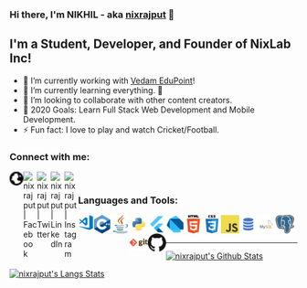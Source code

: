 ### Hi there, I'm NIKHIL - aka [nixrajput][website] 👋

## I'm a Student, Developer, and Founder of NixLab Inc!
- 🔭 I’m currently working with [Vedam EduPoint][website]!
- 🌱 I’m currently learning everything. 🤣
- 👯 I’m looking to collaborate with other content creators.
- 🥅 2020 Goals: Learn Full Stack Web Development and Mobile Development.
- ⚡ Fun fact: I love to play and watch Cricket/Football.

### Connect with me:

[<img align="left" alt="nixrajput" width="24px" src="https://raw.githubusercontent.com/iconic/open-iconic/master/svg/globe.svg" />][website]
[<img align="left" alt="nixrajput | Facebook" width="24px" src="https://cdn.jsdelivr.net/npm/simple-icons@v3/icons/facebook.svg" />][facebook]
[<img align="left" alt="nixrajput | Twitter" width="24px" src="https://cdn.jsdelivr.net/npm/simple-icons@v3/icons/twitter.svg" />][twitter]
[<img align="left" alt="nixrajput | LinkedIn" width="24px" src="https://cdn.jsdelivr.net/npm/simple-icons@v3/icons/linkedin.svg" />][linkedin]
[<img align="left" alt="nixrajput | Instagram" width="24px" src="https://cdn.jsdelivr.net/npm/simple-icons@v3/icons/instagram.svg" />][instagram]

<br />

### Languages and Tools:

[<img align="left" alt="Visual Studio Code" width="26px" src="https://raw.githubusercontent.com/github/explore/80688e429a7d4ef2fca1e82350fe8e3517d3494d/topics/visual-studio-code/visual-studio-code.png" />][webdevplaylist]

[<img align="left" alt="C++" width="32px" src="https://raw.githubusercontent.com/github/explore/e94815998e4e0713912fed477a1f346ec04c3da2/topics/cpp/cpp.png" />][webdevplaylist]

[<img align="left" alt="Java" width="32px" src="https://raw.githubusercontent.com/github/explore/80688e429a7d4ef2fca1e82350fe8e3517d3494d/topics/java/java.png" />][webdevplaylist]

[<img align="left" alt="Python" width="32px" src="https://raw.githubusercontent.com/github/explore/e94815998e4e0713912fed477a1f346ec04c3da2/topics/python/python.png" />][webdevplaylist]

[<img align="left" alt="Flutter" width="32px" src="https://raw.githubusercontent.com/github/explore/80688e429a7d4ef2fca1e82350fe8e3517d3494d/topics/flutter/flutter.png" />][webdevplaylist]

[<img align="left" alt="Dart" width="32px" src="https://raw.githubusercontent.com/github/explore/80688e429a7d4ef2fca1e82350fe8e3517d3494d/topics/dart/dart.png" />][webdevplaylist]

[<img align="left" alt="HTML5" width="32px" src="https://raw.githubusercontent.com/github/explore/80688e429a7d4ef2fca1e82350fe8e3517d3494d/topics/html/html.png" />][webdevplaylist]

[<img align="left" alt="CSS3" width="32px" src="https://raw.githubusercontent.com/github/explore/80688e429a7d4ef2fca1e82350fe8e3517d3494d/topics/css/css.png" />][webdevplaylist]

[<img align="left" alt="JavaScript" width="32px" src="https://raw.githubusercontent.com/github/explore/80688e429a7d4ef2fca1e82350fe8e3517d3494d/topics/javascript/javascript.png" />][webdevplaylist]

[<img align="left" alt="SQL" width="32px" src="https://raw.githubusercontent.com/github/explore/80688e429a7d4ef2fca1e82350fe8e3517d3494d/topics/sql/sql.png" />][webdevplaylist]

[<img align="left" alt="MySQL" width="32px" src="https://raw.githubusercontent.com/github/explore/80688e429a7d4ef2fca1e82350fe8e3517d3494d/topics/mysql/mysql.png" />][webdevplaylist]

[<img align="left" alt="PostGreSQL" width="32px" src="https://raw.githubusercontent.com/github/explore/80688e429a7d4ef2fca1e82350fe8e3517d3494d/topics/postgresql/postgresql.png" />][webdevplaylist]

[<img align="left" alt="Git" width="32px" src="https://raw.githubusercontent.com/github/explore/80688e429a7d4ef2fca1e82350fe8e3517d3494d/topics/git/git.png" />][webdevplaylist]

[<img align="left" alt="GitHub" width="32px" src="https://raw.githubusercontent.com/github/explore/78df643247d429f6cc873026c0622819ad797942/topics/github/github.png" />][webdevplaylist]

<br />
<br />

---

[<img alt="nixrajput's Github Stats" src="https://github-readme-stats.vercel.app/api?username=nixrajput&show_icons=true&hide_border=true" />][github]

[<img alt="nixrajput's Langs Stats" src="https://github-readme-stats.vercel.app/api/top-langs/?username=nixrajput&hide_border=true" />][github]


[github]: https://github.com/nixrajput
[webdevplaylist]: https://github.com/nixrajput
[website]: https://vedam-edupoint.herokuapp.com
[facebook]: https://facebook.com/nixrajput07
[twitter]: https://facebook.com/nixrajput07
[instagram]: https://instagram.com/nixrajput
[linkedin]: https://linkedin.com/in/nixrajput